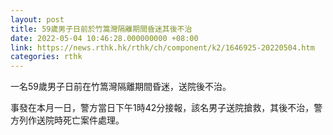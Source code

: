 ```yaml
---
layout: post
title: 59歲男子日前於竹篙灣隔離期間昏迷其後不治
date: 2022-05-04 10:46:28.000000000 +08:00
link: https://news.rthk.hk/rthk/ch/component/k2/1646925-20220504.htm
categories: rthk
---
```


一名59歲男子日前在竹篙灣隔離期間昏迷，送院後不治。

事發在本月一日，警方當日下午1時42分接報，該名男子送院搶救，其後不治，警方列作送院時死亡案件處理。
